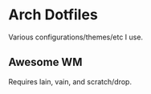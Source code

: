 # Arch Dotfiles

Various configurations/themes/etc I use.

## Awesome WM

Requires lain, vain, and scratch/drop.
